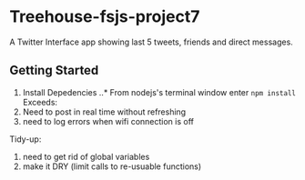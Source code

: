 # Treehouse-fsjs-project7
A Twitter Interface app showing last 5 tweets, friends and direct messages. 
## Getting Started

1. Install Depedencies
  ..* From nodejs's terminal window enter `npm install`
Exceeds:
1. Need to post in real time without refreshing
2. need to log errors when wifi connection is off

Tidy-up:
1. need to get rid of global variables
2. make it DRY (limit calls to re-usuable functions)
